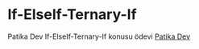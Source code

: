 # If-ElseIf-Ternary-If
Patika Dev If-ElseIf-Ternary-If konusu ödevi
[Patika Dev](https://www.patika.dev/tr)

